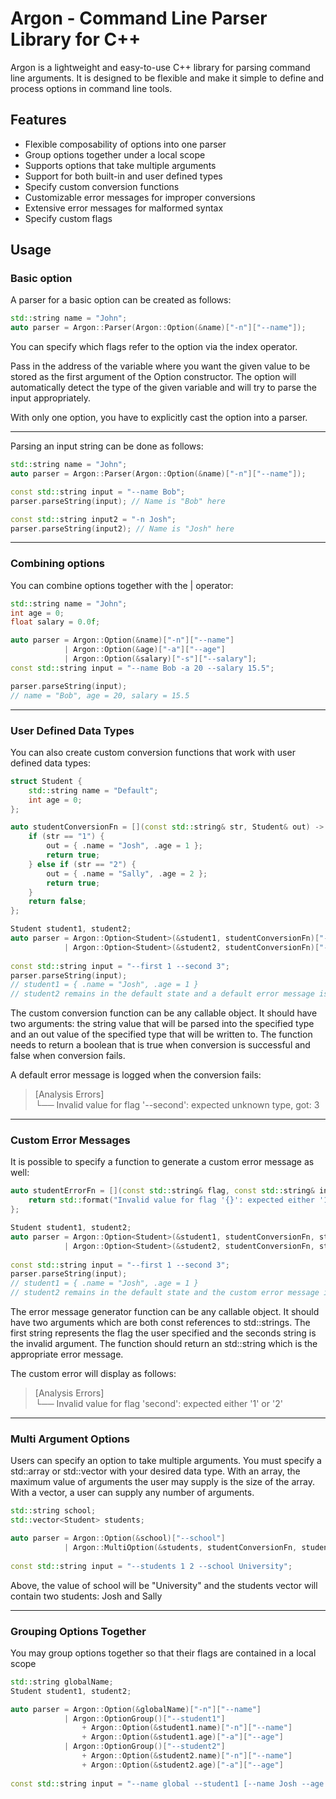 # Argon - Command Line Parser Library for C++

Argon is a lightweight and easy-to-use C++ library for parsing command line arguments. It is designed to be flexible and
make it simple to define and process options in command line tools.

## Features

- Flexible composability of options into one parser
- Group options together under a local scope
- Supports options that take multiple arguments
- Support for both built-in and user defined types
- Specify custom conversion functions
- Customizable error messages for improper conversions
- Extensive error messages for malformed syntax 
- Specify custom flags

## Usage

### Basic option

A parser for a basic option can be created as follows:
```c++
std::string name = "John";
auto parser = Argon::Parser(Argon::Option(&name)["-n"]["--name"]);
```
You can specify which flags refer to the option via the index operator. 

Pass in the address of the variable where you want the given value to be stored as the first argument of the Option constructor.
The option will automatically detect the type of the given variable and will try to parse the input appropriately.

With only one option, you have to explicitly cast the option into a parser.

---

Parsing an input string can be done as follows:
```c++
std::string name = "John";
auto parser = Argon::Parser(Argon::Option(&name)["-n"]["--name"]);

const std::string input = "--name Bob";
parser.parseString(input); // Name is "Bob" here

const std::string input2 = "-n Josh";
parser.parseString(input2); // Name is "Josh" here
```

---

### Combining options

You can combine options together with the | operator:
```c++
std::string name = "John";
int age = 0;
float salary = 0.0f;

auto parser = Argon::Option(&name)["-n"]["--name"]
            | Argon::Option(&age)["-a"]["--age"]
            | Argon::Option(&salary)["-s"]["--salary"];
const std::string input = "--name Bob -a 20 --salary 15.5";

parser.parseString(input);
// name = "Bob", age = 20, salary = 15.5
```

---

### User Defined Data Types

You can also create custom conversion functions that work with user defined data types:
```c++
struct Student {
    std::string name = "Default";
    int age = 0;
};

auto studentConversionFn = [](const std::string& str, Student& out) -> bool {
    if (str == "1") { 
        out = { .name = "Josh", .age = 1 };
        return true;
    } else if (str == "2") { 
        out = { .name = "Sally", .age = 2 };
        return true;
    } 
    return false;
};

Student student1, student2;
auto parser = Argon::Option<Student>(&student1, studentConversionFn)["--first"]
            | Argon::Option<Student>(&student2, studentConversionFn)["--second"];
            
const std::string input = "--first 1 --second 3";
parser.parseString(input);
// student1 = { .name = "Josh", .age = 1 }
// student2 remains in the default state and a default error message is logged
```
The custom conversion function can be any callable object. It should have two arguments: the string value that will be
parsed into the specified type and an out value of the specified type that will be written to. The function needs to
return a boolean that is true when conversion is successful and false when conversion fails.

A default error message is logged when the conversion fails:

> [Analysis Errors]<br>
> └── Invalid value for flag '--second': expected unknown type, got: 3

---

### Custom Error Messages

It is possible to specify a function to generate a custom error message as well:
```c++
auto studentErrorFn = [](const std::string& flag, const std::string& invalidArg) -> std::string {
    return std::format("Invalid value for flag '{}': expected either '1' or '2'", flag);
};  

Student student1, student2;
auto parser = Argon::Option<Student>(&student1, studentConversionFn, studentErrorFn)["--first"]
            | Argon::Option<Student>(&student2, studentConversionFn, studentErrorFn)["--second"];
            
const std::string input = "--first 1 --second 3";
parser.parseString(input);
// student1 = { .name = "Josh", .age = 1 }
// student2 remains in the default state and the custom error message is logged
```

The error message generator function can be any callable object. It should have two arguments which are both const 
references to std::strings. The first string represents the flag the user specified and the seconds string is the invalid
argument. The function should return an std::string which is the appropriate error message.

The custom error will display as follows:
> [Analysis Errors]<br>
> └── Invalid value for flag 'second': expected either '1' or '2'

---

### Multi Argument Options

Users can specify an option to take multiple arguments. You must specify a std::array or std::vector with your desired
data type. With an array, the maximum value of arguments the user may supply is the size of the array. With a vector,
a user can supply any number of arguments.

```c++
std::string school;
std::vector<Student> students;

auto parser = Argon::Option(&school)["--school"]
            | Argon::MultiOption(&students, studentConversionFn, studentErrorFn)["--students"];
            
const std::string input = "--students 1 2 --school University";
```
Above, the value of school will be "University" and the students vector will contain two students: Josh and Sally

---

### Grouping Options Together

You may group options together so that their flags are contained in a local scope

```c++
std::string globalName;
Student student1, student2;

auto parser = Argon::Option(&globalName)["-n"]["--name"]
            | Argon::OptionGroup()["--student1"]
                + Argon::Option(&student1.name)["-n"]["--name"]
                + Argon::Option(&student1.age)["-a"]["--age"]
            | Argon::OptionGroup()["--student2"]
                + Argon::Option(&student2.name)["-n"]["--name"]
                + Argon::Option(&student2.age)["-a"]["--age"]
                
const std::string input = "--name global --student1 [--name Josh --age 1] --student2 [--name Sally --age 2]"
```